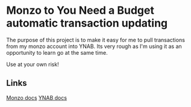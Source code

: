 # Monzo to You Need a Budget automatic transaction updating

The purpose of this project is to make it easy for me to pull transactions from my monzo account into YNAB. Its very rough as I'm using it as an opportunity to learn go at the same time.

Use at your own risk!

## Links
[Monzo docs](https://docs.monzo.com/)
[YNAB docs](https://api.youneedabudget.com/)